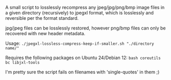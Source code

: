 A small script to losslessly recompress any jpeg/jpg/png/bmp image files in a given directory (recursively) to jpegxl format, which is losslessly and reversible per the format standard.

jpg/jpeg files can be losslessly restored, however png/bmp files can only be recovered with new header metadata.

Usage: `./jpegxl-lossless-compress-keep-if-smaller.sh "./directory name/"`

Requires the following packages on Ubuntu 24/Debian 12: `bash coreutils bc libjxl-tools`

I'm pretty sure the script fails on filenames with 'single-quotes' in them ;)
